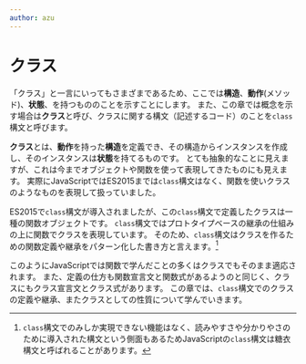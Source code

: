 ```yaml
---
author: azu
---
```


# クラス

「クラス」と一言にいってもさまざまであるため、ここでは**構造**、**動作**(メソッド)、**状態**、を持つもののことを示すことにします。
また、この章では概念を示す場合は**クラス**と呼び、クラスに関する構文（記述するコード）のことを`class`構文と呼びます。

**クラス**とは、**動作**を持った**構造**を定義でき、その構造からインスタンスを作成し、そのインスタンスは**状態**を持てるものです。
とても抽象的なことに見えますが、これは今までオブジェクトや関数を使って表現してきたものにも見えます。
実際にJavaScriptではES2015までは`class`構文はなく、関数を使いクラスのようなものを表現して扱っていました。

ES2015で`class`構文が導入されましたが、この`class`構文で定義したクラスは一種の関数オブジェクトです。
`class`構文ではプロトタイプベースの継承の仕組みの上に関数でクラスを表現しています。
そのため、`class`構文はクラスを作るための関数定義や継承をパターン化した書き方と言えます。[^糖衣構文]

このようにJavaScriptでは関数で学んだことの多くはクラスでもそのまま適応されます。
また、定義の仕方も関数宣言文と関数式があるようのと同じく、クラスにもクラス宣言文とクラス式があります。
この章では、`class`構文でのクラスの定義や継承、またクラスとしての性質について学んでいきます。

[^糖衣構文]: `class`構文でのみしか実現できない機能はなく、読みやすさや分かりやさのために導入された構文という側面もあるためJavaScriptの`class`構文は糖衣構文と呼ばれることがあります。
